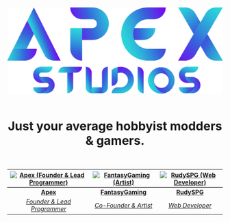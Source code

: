 <br>
<div align="center">
	<a href="https://discord.apexmods.xyz/"><img src="https://github.com/ApexStudios-Dev/.github/blob/master/assets/apexstudios/Banner.svg"></a>
</div>
<br>
<h1 align="center">Just your average hobbyist modders & gamers.</h1>
<br>
<div align="center">
	
| [<img height="auto" width="175" alt="Apex (Founder & Lead Programmer)" src="https://images.weserv.nl/?url=github.com/ApexStudios-Dev/.github/blob/master/assets/members/apex.png?raw=true&fit=cover&mask=circle"></img>](https://github.com/ApexModder) | [<img height="auto" width="175" alt="FantasyGaming (Artist)" src="https://images.weserv.nl/?url=github.com/ApexStudios-Dev/.github/blob/master/assets/members/fantasy.png?raw=true&fit=cover&mask=circle"></img>](https://github.com/Viscerus) | [<img height="auto" width="175" alt="RudySPG (Web Developer)" src="https://images.weserv.nl/?url=github.com/ApexStudios-Dev/.github/blob/master/assets/members/rudyspg.png?raw=true&fit=cover&mask=circle"></img>](https://github.com/RudySPG) |
|:---:|:---:|:---:|
| [**Apex**](https://github.com/ApexModder) | [**FantasyGaming**](https://github.com/Viscerus) | [**RudySPG**](https://github.com/RudySPG) |
| [_Founder & Lead Programmer_](https://github.com/ApexModder) | [_Co-Founder & Artist_](https://github.com/Viscerus) | [_Web Developer_](https://github.com/RudySPG) |

</div>
